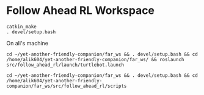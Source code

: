 # Follow Ahead RL Workspace

```
catkin_make
. devel/setup.bash
```





On ali's machine
```
cd ~/yet-another-friendly-companion/far_ws && . devel/setup.bash && cd /home/alik604/yet-another-friendly-companion/far_ws/ && roslaunch src/follow_ahead_rl/launch/turtlebot.launch

cd ~/yet-another-friendly-companion/far_ws && . devel/setup.bash && cd /home/alik604/yet-another-friendly-companion/far_ws/src/follow_ahead_rl/scripts
```
